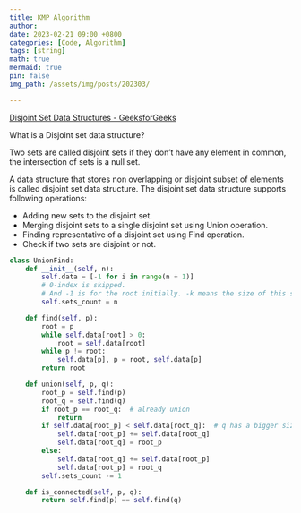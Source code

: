 ```yaml
---
title: KMP Algorithm
author: 
date: 2023-02-21 09:00 +0800
categories: [Code, Algorithm]
tags: [string]
math: true
mermaid: true
pin: false
img_path: /assets/img/posts/202303/

---
```


[Disjoint Set Data Structures - GeeksforGeeks](https://www.geeksforgeeks.org/heap-sort/)

What is a Disjoint set data structure?

Two sets are called disjoint sets if they don’t have any element in common, the intersection of sets is a null set.

A data structure that stores non overlapping or disjoint subset of elements is called disjoint set data structure. The disjoint set data structure supports following operations:


- Adding new sets to the disjoint set.
- Merging disjoint sets to a single disjoint set using Union operation.
- Finding representative of a disjoint set using Find operation.
- Check if two sets are disjoint or not. 

```python
class UnionFind:
    def __init__(self, n):
        self.data = [-1 for i in range(n + 1)]
        # 0-index is skipped.
        # And -1 is for the root initially. -k means the size of this set is k.
        self.sets_count = n

    def find(self, p):
        root = p
        while self.data[root] > 0:
            root = self.data[root]
        while p != root:
            self.data[p], p = root, self.data[p]
        return root

    def union(self, p, q):
        root_p = self.find(p)
        root_q = self.find(q)
        if root_p == root_q:  # already union
            return
        if self.data[root_p] < self.data[root_q]:  # q has a bigger size than q. The size of root equals to -data[root].
            self.data[root_p] += self.data[root_q]
            self.data[root_q] = root_p
        else:
            self.data[root_q] += self.data[root_p]
            self.data[root_p] = root_q
        self.sets_count -= 1

    def is_connected(self, p, q):
        return self.find(p) == self.find(q)

```
